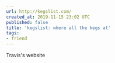 ```yaml
---
url: http://kegslist.com/
created_at: 2019-11-15 23:02 UTC
published: false
title: 'kegslist: where all the kegs at'
tags:
- friend
---
```


Travis's website
